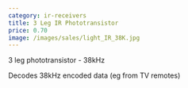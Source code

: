 ```yaml
---
category: ir-receivers
title: 3 Leg IR Phototransistor
price: 0.70
image: /images/sales/light_IR_38K.jpg
---
```

3 leg phototransistor - 38kHz

Decodes 38kHz encoded data (eg from TV remotes)
